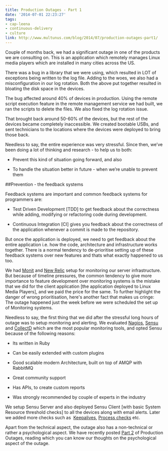 ```yaml
---
title: Production Outages - Part 1
date: '2014-07-01 22:23:27'
tags:
- cap-leena
- continuous-delivery
- culture
link: http://www.multunus.com/blog/2014/07/production-outages-part1/
---
```


Couple of months back, we had a significant outage in one of the products we are consulting on. This is an application which remotely manages Linux media players which are installed in many cities across the US.

There was a bug in a library that we were using, which resulted in LOT of exceptions being written to the log file. Adding to the woes, we also had a misconfiguration in our log rotation. Both the above put together resulted in bloating the disk space in the devices.

The bug affected around 40% of devices in production. Using the remote script execution feature in the remote management service we had built, we ran the scripts to delete the files. We also fixed the log rotation issue.

That brought back around 50-60% of the devices, but the rest of the devices became completely inaccessible. We created bootable USBs, and sent technicians to the locations where the devices were deployed to bring those back.

Needless to say, the entire experience was very stressful. Since then, we’ve been doing a lot of thinking and research - to help us to both:


* Prevent this kind of situation going forward, and also

    
* To handle the situation better in future - when we’re unable to prevent them


##Prevention - the feedback systems


Feedback systems are important and common feedback systems for programmers are:


* Test Driven Development [TDD] to get feedback about the correctness while adding, modifying or refactoring code during development.

    
* Continuous Integration [CI] gives you feedback about the correctness of the application whenever a commit is made to the repository.

But once the application is deployed, we need to get feedback about the entire application i.e. how the code, architecture and infrastructure works together. There is a normal tendency to de-prioritise setting up of these feedback systems over new features and thats what exactly happened to us too.

We had [Monit](http://mmonit.com/monit/) and [New Relic](http://newrelic.com/) setup for monitoring our server infrastructure. But because of timeline pressures, the common tendency to give more importance to feature development over monitoring systems is the mistake that we did for the client application [the application deployed to Linux Media Players], and we paid the price for the same. To further highlight the danger of wrong prioritisation, here's another fact that makes us cringe: The outage happened just the week before we were scheduled the set up of Monitoring systems.

Needless to say, the first thing that we did after the stressful long hours of outage was to setup monitoring and alerting. We evaluated [Nagios](http://www.nagios.org/), [Sensu](http://sensuapp.org/) and [CollectD](https://collectd.org/) which are the most popular monitoring tools, and opted Sensu because of the following reasons:


* Its written in Ruby

    
* Can be easily extended with custom plugins

    
* Good scalable modern Architecture, built on top of AMQP with RabbitMQ

    
* Great community support

    
* Has APIs, to create custom reports

    
* Was strongly recommended by couple of experts in the industry

We setup Sensu Server and also deployed Sensu Client [with basic System Resource threshold checks] to all the devices along with email alerts. Later we added more checks such as  [Keepalives](http://sensuapp.org/docs/0.12/keepalives), [Process checks](https://github.com/sensu/sensu-community-plugins) etc.

Apart from the technical aspect, the outage also has a non-technical or rather a psychological aspect. We have recently posted 
[Part 2](http://www.multunus.com/blog/2014/08/production-outages-part-2/) of Production Outages, reading which you can know our thoughts on the psychological aspect of the outage.
